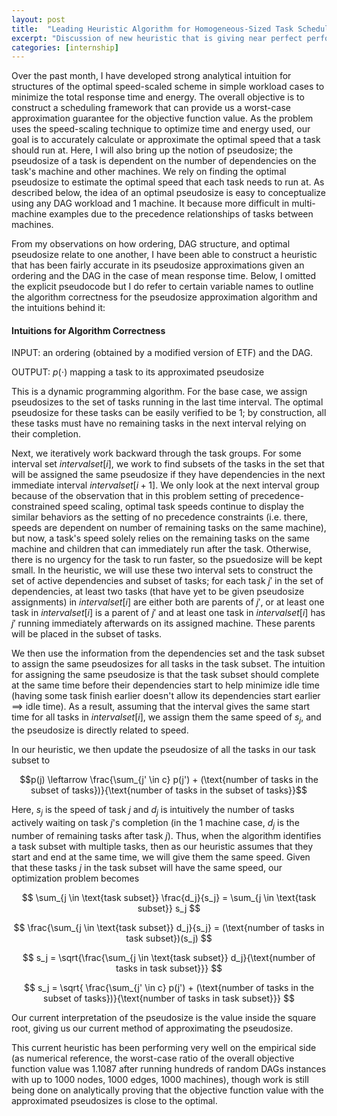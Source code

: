 ```yaml
---
layout: post
title:  "Leading Heuristic Algorithm for Homogeneous-Sized Task Scheduling"
excerpt: "Discussion of new heuristic that is giving near perfect performance bounds."
categories: [internship]
---
```


Over the past month, I have developed strong analytical intuition for structures of the optimal speed-scaled scheme in simple workload cases to minimize the total response time and energy. The overall objective is to construct a scheduling framework that can provide us a worst-case approximation guarantee for the objective function value. As the problem uses the speed-scaling technique to optimize time and energy used, our goal is to accurately calculate or approximate the optimal speed that a task should run at. Here, I will also bring up the notion of pseudosize; the pseudosize of a task is dependent on the number of dependencies on the task's machine and other machines. We rely on finding the optimal pseudosize to estimate the optimal speed that each task needs to run at. As described below, the idea of an optimal pseudosize is easy to conceptualize using any DAG workload and 1 machine. It because more difficult in multi-machine examples due to the precedence relationships of tasks between machines. 

From my observations on how ordering, DAG structure, and optimal pseudosize relate to one another, I have been able to construct a heuristic that has been fairly accurate in its pseudosize approximations given an ordering and the DAG in the case of mean response time. Below, I omitted the explicit pseudocode but I do refer to certain variable names to outline the algorithm correctness for the pseudosize approximation algorithm and the intuitions behind it:

#### Intuitions for Algorithm Correctness

INPUT: an ordering (obtained by a modified version of ETF) and the DAG.  <br />

OUTPUT: $p(\cdot)$ mapping a task to its approximated pseudosize  <br />



This is a dynamic programming algorithm. For the base case, we assign pseudosizes to the set of tasks running in the last time interval. The optimal pseudosize for these tasks can be easily verified to be 1; by construction, all these tasks must have no remaining tasks in the next interval relying on their completion. <br />

Next, we iteratively work backward through the task groups. For some interval set $intervalset[i]$, we work to find subsets of the tasks in the set that will be assigned the same pseudosize if they have dependencies in the next immediate interval $intervalset[i+1]$. We only look at the next interval group because of the observation that in this problem setting of precedence-constrained speed scaling, optimal task speeds continue to display the similar behaviors as the setting of no precedence constraints (i.e. there, speeds are dependent on number of remaining tasks on the same machine), but now, a task's speed solely relies on the remaining tasks on the same machine and children that can immediately run after the task. Otherwise, there is no urgency for the task to run faster, so the psuedosize will be kept small. In the heuristic, we will use these two interval sets to construct the set of active dependencies and subset of tasks; for each task $j'$ in the set of dependencies, at least two tasks (that have yet to be given pseudosize assignments) in $intervalset[i]$ are either both are parents of $j'$, or at least one task in $intervalset[i]$ is a parent of $j'$ and at least one task in $intervalset[i]$ has $j'$ running immediately afterwards on its assigned machine. These parents will be placed in the subset of tasks. <br />

We then use the information from the dependencies set and the task subset to assign the same pseudosizes for all tasks in the task subset. The intuition for assigning the same pseudosize is that the task subset should complete at the same time before their dependencies start to help minimize idle time (having some task finish earlier doesn't allow its dependencies start earlier $\implies$ idle time). As a result, assuming that the interval gives the same start time for all tasks in $intervalset[i]$, we assign them the same speed of $s_j$, and the pseudosize is directly related to speed. <br />

In our heuristic, we then update the pseudosize of all the tasks in our task subset to 

$$p(j) \leftarrow \frac{\sum_{j' \in c} p(j') + (\text{number of tasks in the subset of tasks})}{\text{number of tasks in the subset of tasks}}$$




Here, $s_j$ is the speed of task $j$ and $d_j$ is intuitively the number of tasks actively waiting on task $j$'s completion (in the 1 machine case, $d_j$ is the number of remaining tasks after task $j$). Thus, when the algorithm identifies a task subset with multiple tasks, then as our heuristic assumes that they start and end at the same time, we will give them the same speed. Given that these tasks $j$ in the task subset will have the same speed, our optimization problem becomes



$$
\sum_{j \in \text{task subset}} \frac{d_j}{s_j}  = \sum_{j \in \text{task subset}} s_j
$$


$$
\frac{\sum_{j \in \text{task subset}} d_j}{s_j} = (\text{number of tasks in task subset})(s_j)
$$


$$
s_j = \sqrt{\frac{\sum_{j \in \text{task subset}} d_j}{\text{number of tasks in task subset}}}
$$


$$
s_j = \sqrt{ \frac{\sum_{j' \in c} p(j') + (\text{number of tasks in the subset of tasks})}{\text{number of tasks in task subset}}}
$$



Our current interpretation of the pseudosize is the value inside the square root, giving us our current method of approximating the pseudosize. 
        


This current heuristic has been performing very well on the empirical side (as numerical reference, the worst-case ratio of the overall objective function value was 1.1087 after running hundreds of random DAGs instances with up to 1000 nodes, 1000 edges, 1000 machines), though work is still being done on analytically proving that the objective function value with the approximated pseudosizes is close to the optimal.  

